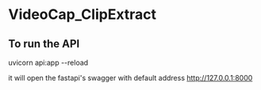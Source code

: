 # VideoCap_ClipExtract

## To run the API

uvicorn api:app --reload

it will open the fastapi's swagger with default address http://127.0.0.1:8000

